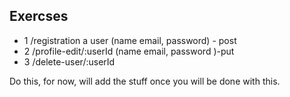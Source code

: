## Exercses
 - 1 /registration  a user (name email, password) - post
 - 2 /profile-edit/:userId (name email, password )-put
 - 3 /delete-user/:userId

Do this, for now, will add the stuff once you will be done with this.
